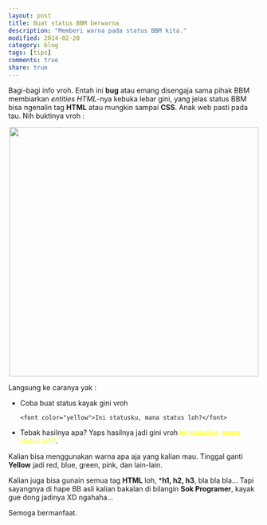 ```yaml
---
layout: post
title: Buat status BBM berwarna
description: "Memberi warna pada status BBM kita."
modified: 2014-02-20
category: blog
tags: [tips]
comments: true
share: true
---
```


Bagi-bagi info vroh. Entah ini **bug** atau emang disengaja sama pihak BBM membiarkan *entities HTML*-nya kebuka lebar gini, yang jelas status BBM bisa ngenalin tag **HTML** atau mungkin sampai **CSS**. Anak web pasti pada tau. Nih buktinya vroh :

<center>
	<a href="{{ site.url }}/assets/post/2014-02-20-buat-status-bbm-berwarna.jpg" target="_blank"> 
		<img src="{{ site.url }}/assets/post/2014-02-20-buat-status-bbm-berwarna.jpg" width="500px"/>
	</a>
</center>

Langsung ke caranya yak :

- Coba buat status kayak gini vroh

	`<font color="yellow">Ini statusku, mana status loh?</font>`

- Tebak hasilnya apa? Yaps hasilnya jadi gini vroh <font color="yellow">Ini statusku, mana status loh?</font>.

Kalian bisa menggunakan warna apa aja yang kalian mau. Tinggal ganti **Yellow** jadi red, blue, green, pink, dan lain-lain.

Kalian juga bisa gunain semua tag **HTML** loh, ***h1, h2, h3**, bla bla bla... Tapi sayangnya di hape BB asli kalian bakalan di bilangin **Sok Programer**, kayak gue dong jadinya XD ngahaha...

Semoga bermanfaat.